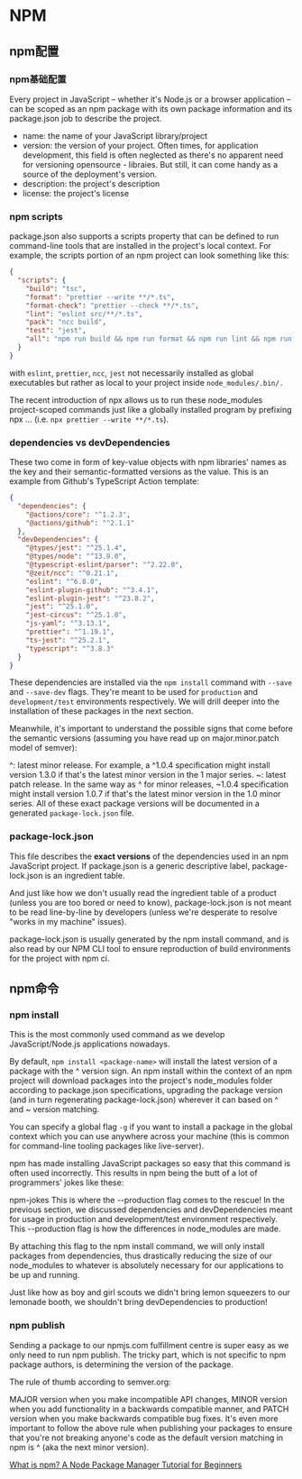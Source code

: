 # NPM

## npm配置
### npm基础配置

Every project in JavaScript – whether it's Node.js or a browser application – can be scoped as an npm package with its own package information and its package.json job to describe the project.

- name: the name of your JavaScript library/project
- version: the version of your project. Often times, for application development, this field is often neglected as there's no apparent need for versioning opensource - libraies. But still, it can come handy as a source of the deployment's version.
- description: the project's description
- license: the project's license

### npm scripts
package.json also supports a scripts property that can be defined to run command-line tools that are installed in the project's local context. For example, the scripts portion of an npm project can look something like this:
```json
{
  "scripts": {
    "build": "tsc",
    "format": "prettier --write **/*.ts",
    "format-check": "prettier --check **/*.ts",
    "lint": "eslint src/**/*.ts",
    "pack": "ncc build",
    "test": "jest",
    "all": "npm run build && npm run format && npm run lint && npm run pack && npm test"
  }
}
```
with `eslint`, `prettier`, `ncc`, `jest` not necessarily installed as global executables but rather as local to your project inside `node_modules/.bin/.`

The recent introduction of npx allows us to run these node_modules project-scoped commands just like a globally installed program by prefixing npx ... (i.e. `npx prettier --write **/*.ts`).

### dependencies vs devDependencies

These two come in form of key-value objects with npm libraries' names as the key and their semantic-formatted versions as the value. This is an example from Github's TypeScript Action template:

```json
{
  "dependencies": {
    "@actions/core": "^1.2.3",
    "@actions/github": "^2.1.1"
  },
  "devDependencies": {
    "@types/jest": "^25.1.4",
    "@types/node": "^13.9.0",
    "@typescript-eslint/parser": "^2.22.0",
    "@zeit/ncc": "^0.21.1",
    "eslint": "^6.8.0",
    "eslint-plugin-github": "^3.4.1",
    "eslint-plugin-jest": "^23.8.2",
    "jest": "^25.1.0",
    "jest-circus": "^25.1.0",
    "js-yaml": "^3.13.1",
    "prettier": "^1.19.1",
    "ts-jest": "^25.2.1",
    "typescript": "^3.8.3"
  }
}
```

These dependencies are installed via the `npm install` command with `--save` and `--save-dev` flags. They're meant to be used for `production` and `development/test` environments respectively. We will drill deeper into the installation of these packages in the next section.

Meanwhile, it's important to understand the possible signs that come before the semantic versions (assuming you have read up on major.minor.patch model of semver):

^: latest minor release. For example, a ^1.0.4 specification might install version 1.3.0 if that's the latest minor version in the 1 major series.
~: latest patch release. In the same way as ^ for minor releases, ~1.0.4 specification might install version 1.0.7 if that's the latest minor version in the 1.0 minor series.
All of these exact package versions will be documented in a generated `package-lock.json` file.

### package-lock.json

This file describes the **exact versions** of the dependencies used in an npm JavaScript project. If package.json is a generic descriptive label, package-lock.json is an ingredient table.

And just like how we don't usually read the ingredient table of a product (unless you are too bored or need to know), package-lock.json is not meant to be read line-by-line by developers (unless we're desperate to resolve "works in my machine" issues).

package-lock.json is usually generated by the npm install command, and is also read by our NPM CLI tool to ensure reproduction of build environments for the project with npm ci.

## npm命令

### npm install

This is the most commonly used command as we develop JavaScript/Node.js applications nowadays.

By default, `npm install <package-name>` will install the latest version of a package with the ^ version sign. An npm install within the context of an npm project will download packages into the project's node_modules folder according to package.json specifications, upgrading the package version (and in turn regenerating package-lock.json) wherever it can based on ^ and ~ version matching.

You can specify a global flag `-g` if you want to install a package in the global context which you can use anywhere across your machine (this is common for command-line tooling packages like live-server).

npm has made installing JavaScript packages so easy that this command is often used incorrectly. This results in npm being the butt of a lot of programmers' jokes like these:

npm-jokes
This is where the --production flag comes to the rescue! In the previous section, we discussed dependencies and devDependencies meant for usage in production and development/test environment respectively. This --production flag is how the differences in node_modules are made.

By attaching this flag to the npm install command, we will only install packages from dependencies, thus drastically reducing the size of our node_modules to whatever is absolutely necessary for our applications to be up and running.

Just like how as boy and girl scouts we didn't bring lemon squeezers to our lemonade booth, we shouldn't bring devDependencies to production!

### npm publish

Sending a package to our npmjs.com fulfillment centre is super easy as we only need to run npm publish. The tricky part, which is not specific to npm package authors, is determining the version of the package.

The rule of thumb according to semver.org:

MAJOR version when you make incompatible API changes,
MINOR version when you add functionality in a backwards compatible manner, and
PATCH version when you make backwards compatible bug fixes.
It's even more important to follow the above rule when publishing your packages to ensure that you're not breaking anyone's code as the default version matching in npm is ^ (aka the next minor version).

[What is npm? A Node Package Manager Tutorial for Beginners](https://www.freecodecamp.org/news/what-is-npm-a-node-package-manager-tutorial-for-beginners/)